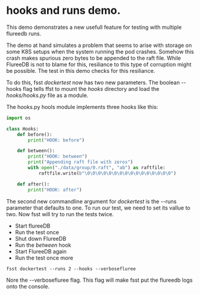 # hooks and runs demo.

This demo demonstrates a new usefull feature for testing with multiple flureedb runs.

The demo at hand simulates a problem that seems to arise with storage on some K8S setups when the system running the pod crashes.
Somehow this crash makes spurious zero bytes to be appended to the raft file. While FlureeDB is not to blame for this, resiliance to
this type of corruption might be possible. The test in this demo checks for this resiliance.

To do this, fsst *dockertest* now has two new parameters. The boolean --hooks flag tells ffst to mount the *hooks* directory and load the *hooks/hooks.py* file as a module.

The hooks.py hools module implements three hooks like this:

```python
import os

class Hooks:
    def before():
        print("HOOK: before")

    def between():
        print("HOOK: between")
        print("Appending raft file with zeros")
        with open("./data/group/0.raft", "ab") as raftfile:
            raftfile.write(b"\0\0\0\0\0\0\0\0\0\0\0\0\0\0\0\0")

    def after():
        print("HOOK: after")
```

The second new commandline argument for *dockertest* is the --runs parameter that defaults to one. 
To run our test, we need to set its vallue to two. Now fsst will try to run the tests twice. 

* Start flureeDB
* Run the test once
* Shut down FlureeDB
* Run the *between* hook
* Start FlureeDB again
* Run the test once more 

```
fsst dockertest --runs 2 --hooks --verbosefluree
```

Nore the --verbosefluree flag. This flag will make fsst put the flureedb logs onto the console.
